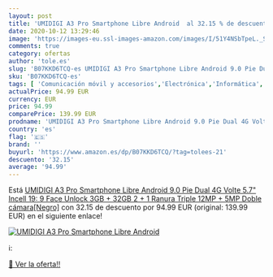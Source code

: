 ```yaml
---
layout: post
title: 'UMIDIGI A3 Pro Smartphone Libre Android  al 32.15 % de descuento'
date: 2020-10-12 13:29:46
image: 'https://images-eu.ssl-images-amazon.com/images/I/51Y4NSbTpeL._SL400_.jpg'
comments: true
category: ofertas
author: 'tole.es'
slug: 'B07KKD6TCQ-es UMIDIGI A3 Pro Smartphone Libre Android 9.0 Pie Dual 4G...'
sku: 'B07KKD6TCQ-es'
tags: [ 'Comunicación móvil y accesorios','Electrónica','Informática','Móviles','Móviles y smartphones libres','Tablets','android', ]
actualPrice: 94.99 EUR
currency: EUR
price: 94.99
comparePrice: 139.99 EUR
prodname: 'UMIDIGI A3 Pro Smartphone Libre Android 9.0 Pie Dual 4G Volte 5.7" Incell 19: 9 Face Unlock 3GB + 32GB  2 + 1 Ranura Triple 12MP + 5MP Doble cámara[Negro]'
country: 'es'
flag: '🇪🇸'
brand: ''
buyurl: 'https://www.amazon.es/dp/B07KKD6TCQ/?tag=tolees-21'
descuento: '32.15'
average: '94.99'
---
```


Está [UMIDIGI A3 Pro Smartphone Libre Android 9.0 Pie Dual 4G Volte 5.7" Incell 19: 9 Face Unlock 3GB + 32GB  2 + 1 Ranura Triple 12MP + 5MP Doble cámara[Negro]](https://www.amazon.es/dp/B07KKD6TCQ/?tag=tolees-21) con 32.15 de descuento por 94.99 EUR (original: 139.99 EUR) en el siguiente enlace!

[![UMIDIGI A3 Pro Smartphone Libre Android ](https://images-eu.ssl-images-amazon.com/images/I/51Y4NSbTpeL._SL400_.jpg)](https://www.amazon.es/dp/B07KKD6TCQ/?tag=tolees-21)

ℹ️:


[🛒 Ver la oferta!!](https://www.amazon.es/dp/B07KKD6TCQ/?tag=tolees-21)

